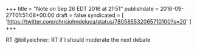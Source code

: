+++
title = "Note on Sep 26 EDT 2016 at 21:51"
publishdate = 2016-09-27T01:51:08+00:00
draft = false
syndicated = [ 'https://twitter.com/chrisjohndeluca/status/780585532065710100?s=20' ]
+++

RT @billyeichner: RT if I should moderate the next debate
